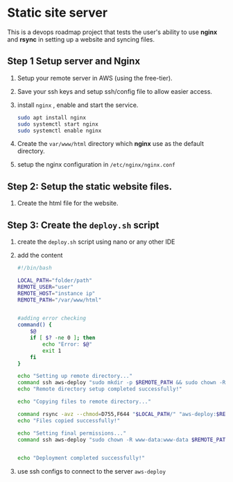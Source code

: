 # Static site server

This is a devops roadmap project that tests the user's ability to use **nginx** and **rsync** in setting up a website and syncing files.

## Step 1 Setup server and Nginx

1. Setup your remote server in AWS (using the free-tier).
2. Save your ssh keys and setup ssh/config file to allow easier access.
3. install `nginx` , enable and start the service.

    ```bash
    sudo apt install nginx
    sudo systemctl start nginx
    sudo systemctl enable nginx
    ```

4. Create the `var/www/html` directory which **nginx** use as the default directory.

5. setup the nginx configuration in `/etc/nginx/nginx.conf`

## Step 2: Setup the static website files.

1. Create the html file for the website.

## Step 3: Create the `deploy.sh` script

1. create the `deploy.sh` script using nano or any other IDE
2. add the content

    ```bash
    #!/bin/bash
    
    LOCAL_PATH="folder/path"
    REMOTE_USER="user"
    REMOTE_HOST="instance ip"
    REMOTE_PATH="/var/www/html"
    
    
    #adding error checking
    command() {
        $@
        if [ $? -ne 0 ]; then
            echo "Error: $@"
            exit 1
        fi
    }
    
    echo "Setting up remote directory..."
    command ssh aws-deploy "sudo mkdir -p $REMOTE_PATH && sudo chown -R $REMOTE_USER:$REMOTE_USER $REMOTE_PATH"
    echo "Remote directory setup completed successfully!"
    
    echo "Copying files to remote directory..."
    
    command rsync -avz --chmod=D755,F644 "$LOCAL_PATH/" "aws-deploy:$REMOTE_PATH/"
    echo "Files copied successfully!"
    
    echo "Setting final permissions..."
    command ssh aws-deploy "sudo chown -R www-data:www-data $REMOTE_PATH"
    
    
    echo "Deployment completed successfully!"
    ```

3. use ssh configs to connect to the server `aws-deploy`